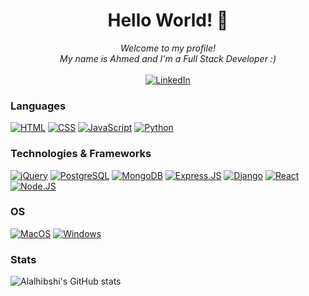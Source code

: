 ### <h1 align="center">Hello World! 👋</h1>

<p align='center'><i>Welcome to my profile!<br>
  My name is Ahmed and I'm a Full Stack Developer :)</i></br><br>
<a href="https://www.linkedin.com/in/aralhibshi">
        <img src="https://img.shields.io/badge/LinkedIn-blue?style=flat-square&logo=linkedin" alt="LinkedIn">
    </a>
</p>

### Languages
[![HTML](https://img.shields.io/badge/HTML-black?style=for-the-badge&logo=html5&logoColor=white)](https://github.com/aralhibshi)
[![CSS](https://img.shields.io/badge/CSS-black?&style=for-the-badge&logo=css3&logoColor=white)](https://github.com/aralhibshi)
[![JavaScript](https://img.shields.io/badge/javascript-black?style=for-the-badge&logo=javascript)](https://github.com/aralhibshi)
[![Python](https://img.shields.io/badge/python-black?style=for-the-badge&logo=python)](https://github.com/aralhibshi)

### Technologies & Frameworks
[![jQuery](https://img.shields.io/badge/jQuery-black?style=for-the-badge&logo=jquery&logoColor=white)](https://github.com/aralhibshi)
[![PostgreSQL](https://img.shields.io/badge/PostgreSQL-black?style=for-the-badge&logo=postgresql&logoColor=white)](https://github.com/aralhibshi)
[![MongoDB](https://img.shields.io/badge/MongoDB-black?style=for-the-badge&logo=mongodb&logoColor=white)](https://github.com/aralhibshi)
[![Express.JS](https://img.shields.io/badge/Express.js-black?style=for-the-badge)](https://github.com/aralhibshi)
[![Django](https://img.shields.io/badge/django-black?style=for-the-badge&logo=django)](https://github.com/aralhibshi)
[![React](https://img.shields.io/badge/react-black?style=for-the-badge&logo=react)](https://github.com/aralhibshi)
[![Node.JS](https://img.shields.io/badge/Node.js-black?style=for-the-badge&logo=node.js&logoColor=white)](https://github.com/aralhibshi)

### OS
[![MacOS](https://img.shields.io/badge/mac%20os-black?style=for-the-badge&logo=macos&logoColor=F0F0F0)](https://github.com/aralhibshi)
[![Windows](https://img.shields.io/badge/Windows-black?style=for-the-badge&logo=Windows)](https://github.com/aralhibshi)

### Stats
![Alalhibshi's GitHub stats](https://github-readme-stats.vercel.app/api?username=aralhibshi&show_icons=true&theme=radical)
